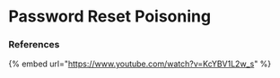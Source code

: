 # Password Reset Poisoning



### References

{% embed url="https://www.youtube.com/watch?v=KcYBV1L2w_s" %}
